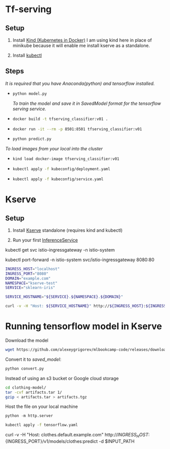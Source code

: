 # Tf-serving
## Setup 
1. Install [Kind (Kubernetes in Docker)](https://kind.sigs.k8s.io/docs/user/quick-start/#installation)
   I am using kind here in place of minikube because it will enable me install kserve as a standalone.

2. Install [kubectl](https://kubernetes.io/docs/tasks/tools/)

## Steps
*It is required that you have Anaconda(python) and tensorflow installed.*
* ```python
  python model.py
  ```
  *To train the model and save it in SavedModel format for the tensorflow serving service.*

* ```bash
  docker build -t tfserving_classifier:v01 .
  ```

* ```bash
  docker run -it --rm -p 8501:8501 tfserving_classifier:v01
  ```
* ```python
  python predict.py
  ```
*To load images from your local into the cluster*
* ```bash
  kind load docker-image tfserving_classifier:v01
  ```
* ```bash
  kubectl apply -f kubeconfig/deployment.yaml
  ```
* ```bash
  kubectl apply -f kubeconfig/service.yaml
  ```

# Kserve
## Setup
1. Install [Kserve](https://kserve.github.io/website/master/get_started/)  standalone (requires kind and kubectl)

2. Run your first [InferenceService](https://kserve.github.io/website/master/get_started/first_isvc/)

kubectl get svc istio-ingressgateway -n istio-system

kubectl port-forward -n istio-system svc/istio-ingressgateway 8080:80


```bash
INGRESS_HOST="localhost"
INGRESS_PORT="8080"
DOMAIN="example.com"
NAMESPACE="kserve-test"
SERVICE="sklearn-iris"

SERVICE_HOSTNAME="${SERVICE}.${NAMESPACE}.${DOMAIN}"

curl -v -H "Host: ${SERVICE_HOSTNAME}" http://${INGRESS_HOST}:${INGRESS_PORT}/v1/models/sklearn-iris:predict -d @./iris-input.json
```

# Running tensorflow model in Kserve
Download the model
  ```bash
  wget https://github.com/alexeygrigorev/mlbookcamp-code/releases/download/chapter7-model/xception_v4_large_08_0.894.h5
  ```

Convert it to *saved_model*:
```python
python convert.py
```
Instead of using an s3 bucket or Google cloud storage
```bash
cd clothing-model/
tar -cvf artifacts.tar 1/
gzip < artifacts.tar > artifacts.tgz
```
Host the file on your local machine
```python
python -m http.server
```
```bash
kubectl apply -f tensorflow.yaml 
```

curl -v -H "Host: clothes.default.example.com" http://${INGRESS_HOST}:${INGRESS_PORT}/v1/models/clothes:predict -d $INPUT_PATH

